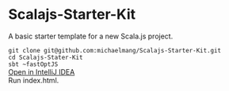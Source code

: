 # Scalajs-Starter-Kit
A basic starter template for a new Scala.js project.

```git clone git@github.com:michaelmang/Scalajs-Starter-Kit.git``` <br/>
```cd Scalajs-Stater-Kit``` <br/>
```sbt ~fastOptJS``` <br/>
[Open in IntelliJ IDEA](https://www.jetbrains.com/idea/) <br/>
Run index.html.
